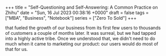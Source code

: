 +++ 
title = "Self-Questioning and Self-Answering: A Common Practice on Zhihu"
date = "Sun, 16 Jul 2023 00:38:16 +0000"
draft = false
tags = ["MBA", "Business", "Notebook"]
series = ["Zero To Sold"]
+++

that fueled the growth of our business from its first few users to thousands of customers a couple of months later. It was surreal, but we had tapped into a highly active tribe. Once we understood that, we didn't need to do much when it came to marketing our product: our users would do most of that for us.
